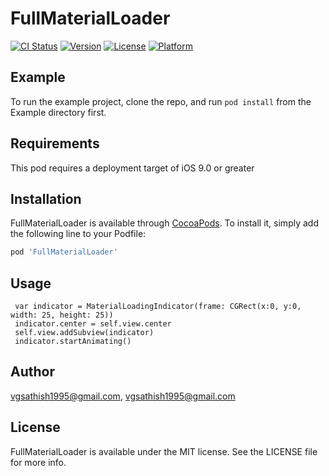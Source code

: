 # FullMaterialLoader

[![CI Status](http://img.shields.io/travis/vgsathish1995@gmail.com/FullMaterialLoader.svg?style=flat)](https://travis-ci.org/vgsathish1995@gmail.com/FullMaterialLoader)
[![Version](https://img.shields.io/cocoapods/v/FullMaterialLoader.svg?style=flat)](http://cocoapods.org/pods/FullMaterialLoader)
[![License](https://img.shields.io/cocoapods/l/FullMaterialLoader.svg?style=flat)](http://cocoapods.org/pods/FullMaterialLoader)
[![Platform](https://img.shields.io/cocoapods/p/FullMaterialLoader.svg?style=flat)](http://cocoapods.org/pods/FullMaterialLoader)

## Example

To run the example project, clone the repo, and run `pod install` from the Example directory first.

## Requirements

This pod requires a deployment target of iOS 9.0 or greater

## Installation

FullMaterialLoader is available through [CocoaPods](http://cocoapods.org). To install
it, simply add the following line to your Podfile:

```ruby
pod 'FullMaterialLoader'
```
## Usage

```
 var indicator = MaterialLoadingIndicator(frame: CGRect(x:0, y:0, width: 25, height: 25))
 indicator.center = self.view.center
 self.view.addSubview(indicator)
 indicator.startAnimating()
```

## Author

vgsathish1995@gmail.com, vgsathish1995@gmail.com

## License

FullMaterialLoader is available under the MIT license. See the LICENSE file for more info.
